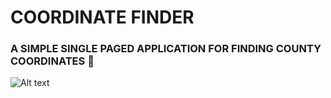 # COORDINATE FINDER
### A SIMPLE SINGLE PAGED APPLICATION FOR FINDING COUNTY COORDINATES 📍

![Alt text](https://github.com/cadeslayden/phase-1-final-project-coordinate-finder/blob/main/Screen_Recording_2023-02-09_at_11_54_34_AM_AdobeExpress.gif?raw=true)